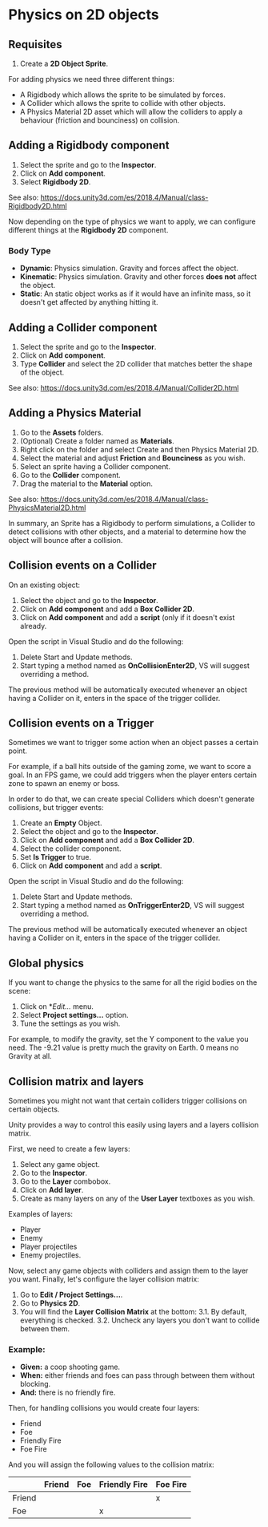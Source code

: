 # Physics on 2D objects

## Requisites

1. Create a **2D Object Sprite**.

For adding physics we need three different things:

- A Rigidbody which allows the sprite to be simulated by forces.
- A Collider which allows the sprite to collide with other objects.
- A Physics Material 2D asset which will allow the colliders to apply a behaviour (friction and bounciness) on collision.

## Adding a Rigidbody component

1. Select the sprite and go to the **Inspector**.
2. Click on **Add component**.
3. Select **Rigidbody 2D**.

See also: https://docs.unity3d.com/es/2018.4/Manual/class-Rigidbody2D.html

Now depending on the type of physics we want to apply, we can configure different things at the **Rigidbody 2D** component.

### Body Type

- **Dynamic**: Physics simulation. Gravity and forces affect the object.
- **Kinematic**: Physics simulation. Gravity and other forces **does not** affect the object.
- **Static**: An static object works as if it would have an infinite mass, so it doesn't get affected by anything hitting it.

## Adding a Collider component

1. Select the sprite and go to the **Inspector**.
2. Click on **Add component**.
3. Type **Collider** and select the 2D collider that matches better the shape of the object.

See also: https://docs.unity3d.com/es/2018.4/Manual/Collider2D.html

## Adding a Physics Material

1. Go to the **Assets** folders.
2. (Optional) Create a folder named as **Materials**.
3. Right click on the folder and select Create and then Physics Material 2D.
4. Select the material and adjust **Friction** and **Bounciness** as you wish.
5. Select an sprite having a Collider component.
6. Go to the **Collider** component.
7. Drag the material to the **Material** option.

See also: https://docs.unity3d.com/es/2018.4/Manual/class-PhysicsMaterial2D.html


In summary, an Sprite has a Rigidbody to perform simulations, a Collider to detect collisions with other objects, and a material to determine how the object will bounce after a collision.

## Collision events on a Collider

On an existing object:

1. Select the object and go to the **Inspector**.
2. Click on **Add component** and add a **Box Collider 2D**.
3. Click on **Add component** and add a **script** (only if it doesn't exist already.

Open the script in Visual Studio and do the following:

1. Delete Start and Update methods.
2. Start typing a method named as **OnCollisionEnter2D**, VS will suggest overriding a method.

The previous method will be automatically executed whenever an object having a Collider on it, enters in the space of the trigger collider.

## Collision events on a Trigger

Sometimes we want to trigger some action when an object passes a certain point. 

For example, if a ball hits outside of the gaming zome, we want to score a goal. In an FPS game, we could add triggers when the player enters certain zone to spawn an enemy or boss.

In order to do that, we can create special Colliders which doesn't generate collisions, but trigger events:

1. Create an **Empty** Object.
2. Select the object and go to the **Inspector**.
3. Click on **Add component** and add a **Box Collider 2D**.
4. Select the collider component.
5. Set **Is Trigger** to true.
6. Click on **Add component** and add a **script**.

Open the script in Visual Studio and do the following:

1. Delete Start and Update methods.
2. Start typing a method named as **OnTriggerEnter2D**, VS will suggest overriding a method.

The previous method will be automatically executed whenever an object having a Collider on it, enters in the space of the trigger collider.





## Global physics

If you want to change the physics to the same for all the rigid bodies on the scene:

1. Click on **Edit...* menu.
2. Select **Project settings...** option.
3. Tune the settings as you wish.

For example, to modify the gravity, set the Y component to the value you need.
The -9.21 value is pretty much the gravity on Earth. 0 means no Gravity at all.

## Collision matrix and layers

Sometimes you might not want that certain colliders trigger collisions on certain objects.

Unity provides a way to control this easily using layers and a layers collision matrix.

First, we need to create a few layers:

1. Select any game object.
2. Go to the **Inspector**.
3. Go to the **Layer** combobox.
4. Click on **Add layer**.
5. Create as many layers on any of the **User Layer** textboxes as you wish. 

Examples of layers:

- Player
- Enemy
- Player projectiles
- Enemy projectiles.

Now, select any game objects with colliders and assign them to the layer you want.
Finally, let's configure the layer collision matrix:

1. Go to **Edit / Project Settings...**.
2. Go to **Physics 2D**.
3. You will find the **Layer Collision Matrix** at the bottom:
  3.1. By default, everything is checked.
  3.2. Uncheck any layers you don't want to collide between them. 
     
### Example:

- **Given:** a coop shooting game. 
- **When:** either friends and foes can pass through between them without blocking.
- **And:** there is no friendly fire.

Then, for handling collisions you would create four layers:

- Friend
- Foe
- Friendly Fire
- Foe Fire

And you will assign the following values to the collision matrix:

|        | Friend | Foe | Friendly Fire | Foe Fire |
|--------|--------|-----|---------------|----------|
| Friend |        |     |               | x        |
| Foe    |        |     | x             |          |
